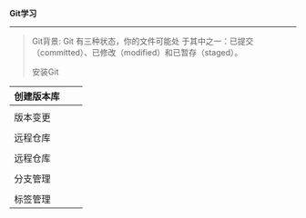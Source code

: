 **Git学习**

------



> Git背景:
> Git 有三种状态，你的文件可能处
> 于其中之一：已提交（committed）、已修改（modified）和已暂存（staged）。
>
> 安装Git



| 创建版本库 |      |      |
| ---------- | ---- | ---- |
|            |      |      |
| 版本变更   |      |      |
|            |      |      |
| 远程仓库   |      |      |
|            |      |      |
| 远程仓库   |      |      |
|            |      |      |
| 分支管理   |      |      |
|            |      |      |
| 标签管理   |      |      |





 

